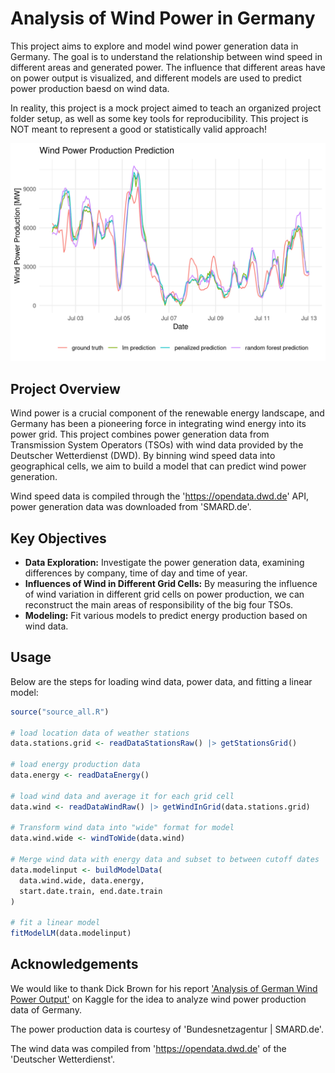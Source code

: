 # Analysis of Wind Power in Germany

This project aims to explore and model wind power generation data in Germany.
The goal is to understand the relationship between wind speed in different areas and generated power.
The influence that different areas have on power output is visualized, and different models are used to predict power production baesd on wind data.

In reality, this project is a mock project aimed to teach an organized project folder setup, as well as some key tools for reproducibility.
This project is NOT meant to represent a good or statistically valid approach!

![](plots/windPowerPrediction.png)

## Project Overview

Wind power is a crucial component of the renewable energy landscape, and Germany has been a pioneering force in integrating wind energy into its power grid.
This project combines power generation data from Transmission System Operators (TSOs) with wind data provided by the Deutscher Wetterdienst (DWD).
By binning wind speed data into geographical cells, we aim to build a model that can predict wind power generation.

Wind speed data is compiled through the 'https://opendata.dwd.de' API, power generation data was downloaded from 'SMARD.de'.

## Key Objectives

- **Data Exploration:** Investigate the power generation data, examining differences by company, time of day and time of year.
- **Influences of Wind in Different Grid Cells:** By measuring the influence of wind variation in different grid cells on power production, we can reconstruct the main areas of responsibility of the big four TSOs.
- **Modeling:** Fit various models to predict energy production based on wind data.

## Usage

Below are the steps for loading wind data, power data, and fitting a linear model:

```r
source("source_all.R")

# load location data of weather stations
data.stations.grid <- readDataStationsRaw() |> getStationsGrid()

# load energy production data
data.energy <- readDataEnergy()

# load wind data and average it for each grid cell
data.wind <- readDataWindRaw() |> getWindInGrid(data.stations.grid)

# Transform wind data into "wide" format for model
data.wind.wide <- windToWide(data.wind)

# Merge wind data with energy data and subset to between cutoff dates
data.modelinput <- buildModelData(
  data.wind.wide, data.energy,
  start.date.train, end.date.train
)

# fit a linear model
fitModelLM(data.modelinput)
```

## Acknowledgements

We would like to thank Dick Brown for his report ['Analysis of German Wind Power Output'](https://www.kaggle.com/code/dickbrown/german-wind-power) on Kaggle for the idea to analyze wind power production data of Germany.

The power production data is courtesy of 'Bundesnetzagentur | SMARD.de'.

The wind data was compiled from 'https://opendata.dwd.de' of the 'Deutscher Wetterdienst'.

